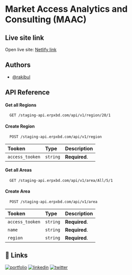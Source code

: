 
# Market Access Analytics and Consulting (MAAC)


## Live site link
Open live site: [Netlify link](https://62dbcc568ea365737f267bcf--subtle-tanuki-9e2f80.netlify.app/)

## Authors

- [@rakibul](https://www.github.com/rakibul-cse-diu)


## API Reference

#### Get all Regions

```http
  GET /staging-api.erpxbd.com/api/v1/region/20/1
```
#### Create Region

```http
  POST /staging-api.erpxbd.com/api/v1/region
```

| Tooken | Type     | Description                       |
| :-------- | :------- | :-------------------------------- |
| `access_tooken`      | `string` | **Required**. |

#### Get all Areas

```http
  GET /staging-api.erpxbd.com/api/v1/area/All/5/1
```
#### Create Area

```http
  POST /staging-api.erpxbd.com/api/v1/area
```

| Tooken | Type     | Description                       |
| :-------- | :------- | :-------------------------------- |
| `access_tooken`      | `string` | **Required**. |
| `name`      | `string` | **Required**. |
| `region`      | `string` | **Required**. |




## 🔗 Links
[![portfolio](https://img.shields.io/badge/my_portfolio-000?style=for-the-badge&logo=ko-fi&logoColor=white)](https://rakibulhasan-portfolio.netlify.app/)
[![linkedin](https://img.shields.io/badge/linkedin-0A66C2?style=for-the-badge&logo=linkedin&logoColor=white)](https://www.linkedin.com/in/md-rakibul-hasan-241b80233/)
[![twitter](https://img.shields.io/badge/twitter-1DA1F2?style=for-the-badge&logo=twitter&logoColor=white)](https://twitter.com/hridoy85_)